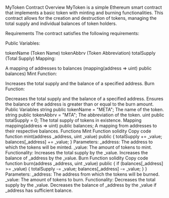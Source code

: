 MyToken Contract
Overview
MyToken is a simple Ethereum smart contract that implements a basic token with minting and burning functionalities. This contract allows for the creation and destruction of tokens, managing the total supply and individual balances of token holders.

Requirements
The contract satisfies the following requirements:

Public Variables:

tokenName (Token Name)
tokenAbbrv (Token Abbreviation)
totalSupply (Total Supply)
Mapping:

A mapping of addresses to balances (mapping(address => uint) public balances)
Mint Function:

Increases the total supply and the balance of a specified address.
Burn Function:

Decreases the total supply and the balance of a specified address.
Ensures the balance of the address is greater than or equal to the burn amount.
Public Variables
string public tokenName = "META";
The name of the token.
string public tokenAbbrv = "MTA";
The abbreviation of the token.
uint public totalSupply = 0;
The total supply of tokens in existence.
Mapping
mapping(address => uint) public balances;
A mapping from addresses to their respective balances.
Functions
Mint Function
solidity
Copy code
function mint(address _address, uint _value) public {
    totalSupply += _value;
    balances[_address] += _value;
}
Parameters:
_address: The address to which the tokens will be minted.
_value: The amount of tokens to mint.
Functionality:
Increases the total supply by the _value.
Increases the balance of _address by the _value.
Burn Function
solidity
Copy code
function burn(address _address, uint _value) public {
    if (balances[_address] >= _value) {
        totalSupply -= _value;
        balances[_address] -= _value;
    }
}
Parameters:
_address: The address from which the tokens will be burned.
_value: The amount of tokens to burn.
Functionality:
Decreases the total supply by the _value.
Decreases the balance of _address by the _value if _address has sufficient balance.
